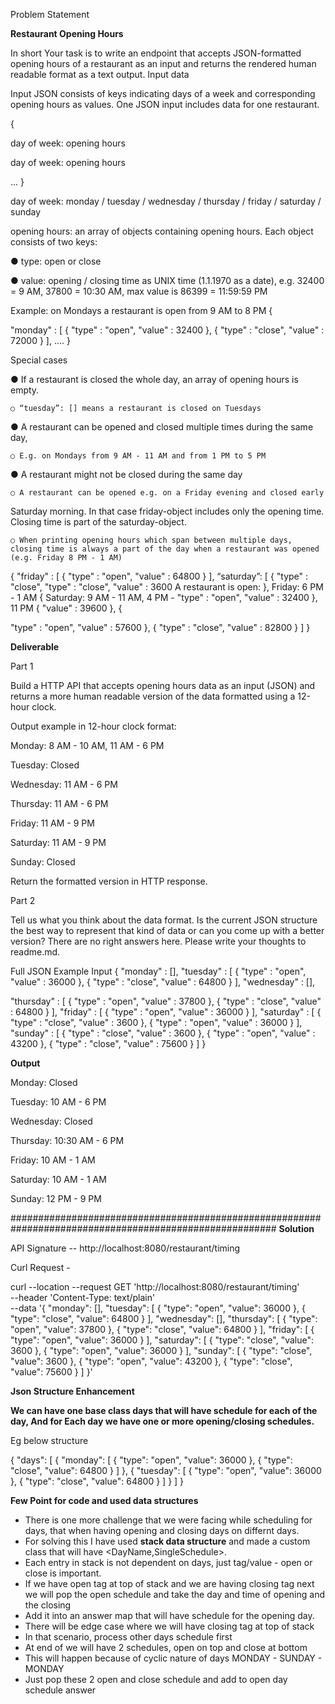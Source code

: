 Problem Statement

**Restaurant Opening Hours**

In short
Your task is to write an endpoint that accepts JSON-formatted opening hours of a restaurant as an input and returns the rendered human readable format as a text output.
Input data

Input JSON consists of keys indicating days of a week and corresponding opening hours as values. One JSON input includes data for one restaurant.

{

day of week: opening hours

day of week: opening hours 

...
}

day of week: monday / tuesday / wednesday / thursday / friday / saturday / sunday 

opening hours: an array of objects containing opening hours. Each object consists of two keys:

● type: open or close

● value: opening / closing time as UNIX time (1.1.1970 as a date),
e.g. 32400 = 9 AM, 37800 = 10:30 AM, max value is 86399 = 11:59:59 PM

Example: on Mondays a restaurant is open from 9 AM to 8 PM
{

"monday" : [
{
"type" : "open",
"value" : 32400 },
{
"type" : "close",
"value" : 72000 }
], ....
}


Special cases

● If a restaurant is closed the whole day, an array of opening hours is empty.

    ○ “tuesday”: [] means a restaurant is closed on Tuesdays
● A restaurant can be opened and closed multiple times during the same day,

    ○ E.g. on Mondays from 9 AM - 11 AM and from 1 PM to 5 PM
● A restaurant might not be closed during the same day

    ○ A restaurant can be opened e.g. on a Friday evening and closed early
Saturday morning. In that case friday-object includes only the opening
time. Closing time is part of the saturday-object.

    ○ When printing opening hours which span between multiple days, closing time is always a part of the day when a restaurant was opened (e.g. Friday 8 PM - 1 AM)
{
"friday" : [
{
"type" : "open",
"value" : 64800 }
], “saturday”: [
{ "type" : "close",
"type" : "close", "value" : 3600 A restaurant is open:
}, Friday: 6 PM - 1 AM
{ Saturday: 9 AM - 11 AM, 4 PM - "type" : "open", "value" : 32400 }, 11 PM
{
"value" : 39600 },
{

"type" : "open",
"value" : 57600 },
{
"type" : "close",
"value" : 82800 }
] }

**Deliverable** 

Part 1

Build a HTTP API that accepts opening hours data as an input (JSON) and returns a more human readable version of the data formatted using a 12-hour clock.

Output example in 12-hour clock format:

Monday: 8 AM - 10 AM, 11 AM - 6 PM 

Tuesday: Closed

Wednesday: 11 AM - 6 PM

Thursday: 11 AM - 6 PM

Friday: 11 AM - 9 PM 

Saturday: 11 AM - 9 PM 

Sunday: Closed

Return the formatted version in HTTP response.

Part 2

Tell us what you think about the data format. Is the current JSON structure the best way to represent that kind of data or can you come up with a better version? There are no right answers here. Please write your thoughts to readme.md.

Full JSON Example Input
{
"monday" : [],
"tuesday" : [
{
"type" : "open",
"value" : 36000 },
{
"type" : "close",
"value" : 64800 }
],
"wednesday" : [],

"thursday" : [
{
"type" : "open",
"value" : 37800 },
{
"type" : "close",
"value" : 64800 }
],
"friday" : [
{
"type" : "open",
"value" : 36000 }
],
"saturday" : [
{
"type" : "close",
"value" : 3600 },
{
"type" : "open",
"value" : 36000 }
],
"sunday" : [
{
"type" : "close",
"value" : 3600 },
{
"type" : "open",
"value" : 43200 },
{
"type" : "close",
"value" : 75600 }
] }


**Output**

Monday: Closed 

Tuesday: 10 AM - 6 PM 

Wednesday: Closed

Thursday: 10:30 AM - 6 PM 

Friday: 10 AM - 1 AM 

Saturday: 10 AM - 1 AM 

Sunday: 12 PM - 9 PM



########################################################################################################
**Solution** 



API Signature -- http://localhost:8080/restaurant/timing

Curl Request -

curl --location --request GET 'http://localhost:8080/restaurant/timing' \
--header 'Content-Type: text/plain' \
--data '{
"monday": [],
"tuesday": [
{
"type": "open",
"value": 36000
},
{
"type": "close",
"value": 64800
}
],
"wednesday": [],
"thursday": [
{
"type": "open",
"value": 37800
},
{
"type": "close",
"value": 64800
}
],
"friday": [
{
"type": "open",
"value": 36000
}
],
"saturday": [
{
"type": "close",
"value": 3600
},
{
"type": "open",
"value": 36000
}
],
"sunday": [
{
"type": "close",
"value": 3600
},
{
"type": "open",
"value": 43200
},
{
"type": "close",
"value": 75600
}
]
}'


**Json Structure Enhancement**

**We can have one base class **days** that will have schedule for each of the day,
And for Each day we have one or more opening/closing schedules.**

Eg below structure

{
"days": [
{
"monday": [
{
"type": "open",
"value": 36000
},
{
"type": "close",
"value": 64800
}
]
},
{
"tuesday": [
{
"type": "open",
"value": 36000
},
{
"type": "close",
"value": 64800
}
]
}
]
}






**Few Point for code and used data structures**
* There is one more challenge that we were facing while scheduling for days, that when having opening and closing days on differnt days.
* For solving this I have used **stack data structure** and made a custom class that will have <DayName,SingleSchedule>.
* Each entry in stack is not dependent on days, just tag/value  - open or close is important. 
* If we have open tag at top of stack and we are having closing tag next we will pop the open schedule and take the day and time of opening and the closing
* Add it into an answer map that will have schedule for the opening day.
* There will be edge case where we will have closing tag at top of stack
* In that scenario, process other days schedule first
* At end of we will have 2 schedules, open on top and close at bottom
* This will happen because of cyclic nature of days MONDAY - SUNDAY - MONDAY
* Just pop these 2  open and close schedule and add to open day schedule answer